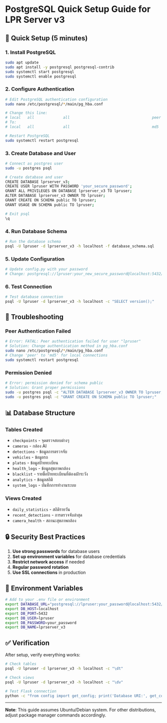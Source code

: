 # PostgreSQL Quick Setup Guide for LPR Server v3

## 🚀 Quick Setup (5 minutes)

### 1. Install PostgreSQL
```bash
sudo apt update
sudo apt install -y postgresql postgresql-contrib
sudo systemctl start postgresql
sudo systemctl enable postgresql
```

### 2. Configure Authentication
```bash
# Edit PostgreSQL authentication configuration
sudo nano /etc/postgresql/*/main/pg_hba.conf

# Change this line:
# local   all             all                                     peer
# To:
# local   all             all                                     md5

# Restart PostgreSQL
sudo systemctl restart postgresql
```

### 3. Create Database and User
```bash
# Connect as postgres user
sudo -u postgres psql

# Create database and user
CREATE DATABASE lprserver_v3;
CREATE USER lpruser WITH PASSWORD 'your_secure_password';
GRANT ALL PRIVILEGES ON DATABASE lprserver_v3 TO lpruser;
ALTER DATABASE lprserver_v3 OWNER TO lpruser;
GRANT CREATE ON SCHEMA public TO lpruser;
GRANT USAGE ON SCHEMA public TO lpruser;

# Exit psql
\q
```

### 4. Run Database Schema
```bash
# Run the database schema
psql -U lpruser -d lprserver_v3 -h localhost -f database_schema.sql
```

### 5. Update Configuration
```bash
# Update config.py with your password
# Change: postgresql://lpruser:your_new_secure_password@localhost:5432/lprserver_v3
```

### 6. Test Connection
```bash
# Test database connection
psql -U lpruser -d lprserver_v3 -h localhost -c "SELECT version();"
```

## 🔧 Troubleshooting

### Peer Authentication Failed
```bash
# Error: FATAL: Peer authentication failed for user "lpruser"
# Solution: Change authentication method in pg_hba.conf
sudo nano /etc/postgresql/*/main/pg_hba.conf
# Change 'peer' to 'md5' for local connections
sudo systemctl restart postgresql
```

### Permission Denied
```bash
# Error: permission denied for schema public
# Solution: Grant proper permissions
sudo -u postgres psql -c "ALTER DATABASE lprserver_v3 OWNER TO lpruser;"
sudo -u postgres psql -c "GRANT CREATE ON SCHEMA public TO lpruser;"
```

## 📊 Database Structure

### Tables Created
- `checkpoints` - จุดตรวจสอบต่างๆ
- `cameras` - กล้อง AI
- `detections` - ข้อมูลการตรวจจับ
- `vehicles` - ข้อมูลรถ
- `plates` - ข้อมูลป้ายทะเบียน
- `health_logs` - ข้อมูลสุขภาพกล้อง
- `blacklist` - รายชื่อป้ายทะเบียนที่ต้องเฝ้าระวัง
- `analytics` - ข้อมูลสถิติ
- `system_logs` - บันทึกการทำงานระบบ

### Views Created
- `daily_statistics` - สถิติรายวัน
- `recent_detections` - การตรวจจับล่าสุด
- `camera_health` - สถานะสุขภาพกล้อง

## 🔒 Security Best Practices

1. **Use strong passwords** for database users
2. **Set up environment variables** for database credentials
3. **Restrict network access** if needed
4. **Regular password rotation**
5. **Use SSL connections** in production

## 📝 Environment Variables

```bash
# Add to your .env file or environment
export DATABASE_URL="postgresql://lpruser:your_password@localhost:5432/lprserver_v3"
export DB_HOST=localhost
export DB_PORT=5432
export DB_USER=lpruser
export DB_PASSWORD=your_password
export DB_NAME=lprserver_v3
```

## ✅ Verification

After setup, verify everything works:

```bash
# Check tables
psql -U lpruser -d lprserver_v3 -h localhost -c "\dt"

# Check views
psql -U lpruser -d lprserver_v3 -h localhost -c "\dv"

# Test Flask connection
python -c "from config import get_config; print('Database URI:', get_config().SQLALCHEMY_DATABASE_URI)"
```

---

**Note**: This guide assumes Ubuntu/Debian system. For other distributions, adjust package manager commands accordingly.
